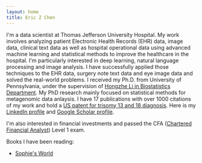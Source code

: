 ```yaml
---
layout: home
title: Eric Z Chen
---
```


I'm a data scientist at Thomas Jefferson University Hospital. My work involves analyzing patient Electronic Health Records (EHR) data, image data, clinical text data as well as hospital operational data using advanced machine learning and statistical methods to improve the healthcare in the hospital. I'm particularly interested in deep learning, natural language processing and image analysis. I have successfully applied those techniques to the EHR data, surgery note text data and eye image data and solved the real-world problems. I received my Ph.D. from University of Pennsylvania, under the supervision of [Hongzhe Li in Biostatistics Department](http://statgene.med.upenn.edu/). My PhD research mainly focused on statistical methods for metagenomic data anlaysis. I have 17 publications with over 1000 citations of my work and hold a [US patent for trisomy 13 and 18 diagnosis](http://www.google.com/patents/EP2825991A4?cl=en). Here is my [LinkedIn profile](https://www.linkedin.com/in/eric-zhang-chen-a31bab16) and [Google Scholar profile](https://scholar.google.com/citations?user=7mrZzpYAAAAJ&hl=en).


 I'm also interested in financial investments and passed the CFA ([Chartered Financial Analyst](https://www.cfainstitute.org/pages/index.aspx)) Level 1 exam.


Books I have been reading:

* [Sophie's World](https://www.amazon.com/Sophies-World-History-Philosophy-Classics/dp/0374530718)

<!---
<img style="float:left" width="40%" height="40%" src="/image/Certificates/Big_Data_UC-CLT9CTCF.jpg">
<img  width="40%" height="40%" src="/image/Certificates/Big_Data_Hadoop_UC-OPLR5Z3I.jpg">
-->



